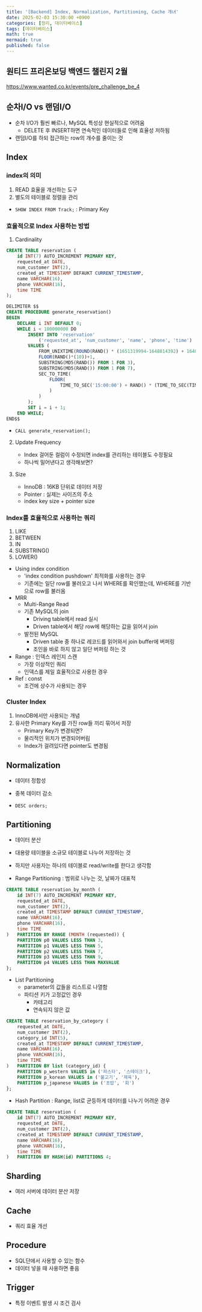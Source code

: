 ```yaml
---
title: '[Backend] Index, Normalization, Partitioning, Cache 개녀'
date: 2025-02-03 15:30:00 +0900
categories: [정리, 데이터베이스]
tags: [데이터베이스]
math: true
mermaid: true
published: false
---
```


## 원티드 프리온보딩 백엔드 챌린지 2월
<https://www.wanted.co.kr/events/pre_challenge_be_4>

## 순차I/O vs 랜덤I/O
- 순차 I/O가 훨씬 빠르나, MySQL 특성상 현실적으로 어려움
    - DELETE 후 INSERT하면 연속적인 데이터들로 인해 효율성 저하됨
- 랜덤I/O를 하되 접근하는 row의 개수를 줄이는 것

## Index
### index의 의미
1. READ 효율을 개선하는 도구
2. 별도의 테이블로 정렬을 관리

- `SHOW INDEX FROM Track;` : Primary Key

### 효율적으로 Index 사용하는 방법
1. Cardinality
```sql
CREATE TABLE reservation (
    id INT(7) AUTO_INCREMENT PRIMARY KEY,
    requested_at DATE,
    num_customer INT(2),
    created_at TIMESTAMP DEFAUKT CURRENT_TIMESTAMP,
    name VARCHAR(16),
    phone VARCHAR(16),
    time TIME
);
```
```sql
DELIMITER $$
CREATE PROCEDURE generate_reservation()
BEGIN
    DECLARE i INT DEFAULT 0;
    WHILE i < 100000000 DO
        INSERT INTO 'reservation'
            ('requested_at', 'num_customer', 'name', 'phone', 'time')
        VALUES (
            FROM_UNIXTIME(ROUND(RAND() * (1651319994-1648814392) + 1648814394))
            FLOOR(RAND()*(10))+1,
            SUBSTRING(MD5(RAND()) FROM 1 FOR 3),
            SUBSTRING(MD5(RAND()) FROM 1 FOR 7),
            SEC_TO_TIME(
                FLOOR(
                    TIME_TO_SEC('15:00:00') + RAND() * (TIME_TO_SEC(TIMEDIFF('22:00:00', '15:00:00')))
                )
            )
        );
        SET i = i + 1;
    END WHILE;
END$$
```
- `CALL generate_reservation();`

2. Update Frequency
    - Index 걸어둔 컬럼이 수정되면 index를 관리하는 테이블도 수정필요
    - 하나씩 밀어낸다고 생각해보면?

3. Size
    - InnoDB : 16KB 단위로 데이터 저장
    - Pointer : 실제는 사이즈의 주소
    - index key size + pointer size

### Index를 효율적으로 사용하는 쿼리
1. LIKE
2. BETWEEN
3. IN
4. SUBSTRING()
5. LOWER()

- Using index condition
    - 'index condition pushdown' 최적화를 사용하는 경우
    - 기존에는 일단 row를 불러오고 나서 WHERE를 확인했는데, WHERE를 기반으로 row를 불러옴
- MRR
    - Multi-Range Read
    - 기존 MySQL의 join
        - Driving table에서 read 실시
        - Driven table에서 해당 row에 해당하는 값을 읽어서 join
    - 발전된 MySQL
        - Driven table 중 하나로 레코드를 읽어와서 join buffer에 버퍼링
        - 조인을 바로 하지 않고 일단 버퍼링 하는 것
- Range : 인덱스 레인지 스캔
    - 가장 이상적인 쿼리
    - 인덱스를 제일 효율적으로 사용한 경우
- Ref : const
    - 조건에 상수가 사용되는 경우

### Cluster Index
1. InnoDB에서만 사용되는 개념
2. 유사한 Primary Key를 가진 row들 끼리 묶어서 저장
    - Primary Key가 변경되면?
    - 물리적인 위치가 변경되어버림
    - Index가 걸려있다면 pointer도 변경됨

## Normalization
- 데이터 정합성
- 중복 데이터 감소

- `DESC orders;`

## Partitioning
- 데이터 분산
- 대용량 테이블을 소규모 테이블로 나누어 저장하는 것
- 하지만 사용자는 하나의 테이블로 read/write를 한다고 생각함

- Range Partitioning : 범위로 나누는 것, 날짜가 대표적
```sql
CREATE TABLE reservation_by_month (
    id INT(7) AUTO_INCREMENT PRIMARY KEY,
    requested_at DATE,
    num_customer INT(2),
    created_at TIMESTAMP DEFAULT CURRENT_TIMESTAMP,
    name VARCHAR(16),
    phone VARCHAR(16),
    time TIME
)   PARTITION BY RANGE (MONTH (requested)) {
    PARTITION p0 VALUES LESS THAN 3,
    PARTITION p1 VALUES LESS THAN 5,
    PARTITION p2 VALUES LESS THAN 7,
    PARTITION p3 VALUES LESS THAN 9,
    PARTITION p4 VALUES LESS THAN MAXVALUE
};
```
- List Partitioning
    - parameter의 값들을 리스트로 나열함
    - 파티션 키가 고정값인 경우
        - 카테고리
        - 연속되지 않은 값
```sql
CREATE TABLE reservation_by_category (
    requested_at DATE,
    num_customer INT(2),
    category_id INT(5),
    created_at TIMESTAMP DEFAULT CURRENT_TIMESTAMP,
    name VARCHAR(16),
    phone VARCHAR(16),
    time TIME
)   PARTITION BY list (category_id) {
    PARTITION p_western VALUES in ('파스타', '스테이크'),
    PARTITION p_korean VALUES in ('불고기', '제육'),
    PARTITION p_japanese VALUES in ('초밥', '회')
};
```

- Hash Partition : Range, list로 균등하게 데이터를 나누기 어려운 경우
```sql
CREATE TABLE reservation (
    id INT(7) AUTO_INCREMENT PRIMARY KEY,
    requested_at DATE,
    num_customer INT(2),
    created_at TIMESTAMP DEFAULT CURRENT_TIMESTAMP,
    name VARCHAR(16),
    phone VARCHAR(16),
    time TIME
)   PARTITION BY HASH(id) PARTITIONS 4;
```

## Sharding
- 여러 서버에 데이터 분산 저장

## Cache
- 쿼리 효율 개선

## Procedure
- SQL단에서 사용할 수 있는 함수
- 데이터 넣을 때 사용하면 좋음

## Trigger
- 특정 이벤트 발생 시 조건 검사